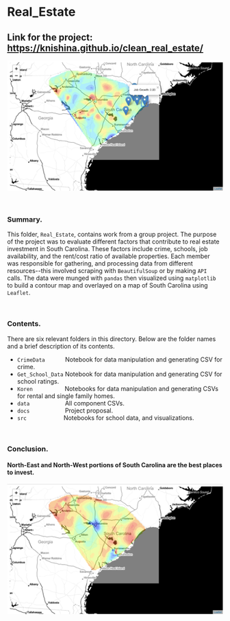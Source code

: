 # Real_Estate

## Link for the project: https://knishina.github.io/clean_real_estate/

![SummaryPicture](https://github.com/knishina/Real_Estate/blob/master/Images/02.png)

<br />

### Summary.
This folder, `Real_Estate`, contains work from a group project.  The purpose of the project was to evaluate different factors that contribute to real estate investment in South Carolina.  These factors include crime, schools, job availability, and the rent/cost ratio of available properties.  Each member was responsible for gathering, and processing data from different resources--this involved scraping with `BeautifulSoup` or by making `API` calls.  The data were munged with `pandas` then visualized using `matplotlib` to build a contour map and overlayed on a map of South Carolina using `Leaflet`.

<br />

### Contents.
There are six relevant folders in this directory.  Below are the folder names and a brief description of its contents.
- `CrimeData` &nbsp; &nbsp; &nbsp;&nbsp; &nbsp; &nbsp; Notebook for data manipulation and generating CSV for crime.
- `Get_School_Data` Notebook for data manipulation and generating CSV for school ratings.
- `Koren` &nbsp; &nbsp; &nbsp; &nbsp; &nbsp; &nbsp; &nbsp; &nbsp; &nbsp; Notebooks for data manipulation and generating CSVs for rental and single family homes.
- `data` &nbsp; &nbsp; &nbsp; &nbsp; &nbsp; &nbsp; &nbsp; &nbsp; &nbsp; &nbsp; All component CSVs.
- `docs` &nbsp; &nbsp; &nbsp; &nbsp; &nbsp; &nbsp; &nbsp; &nbsp; &nbsp; &nbsp; Project proposal.
- `src` &nbsp; &nbsp; &nbsp; &nbsp; &nbsp; &nbsp; &nbsp; &nbsp; &nbsp; &nbsp; &nbsp;Notebooks for school data, and visualizations.

<br />

### Conclusion.
#### North-East and North-West portions of South Carolina are the best places to invest.
![Conclusion](https://github.com/knishina/Real_Estate/blob/master/Images/01.png)
 
